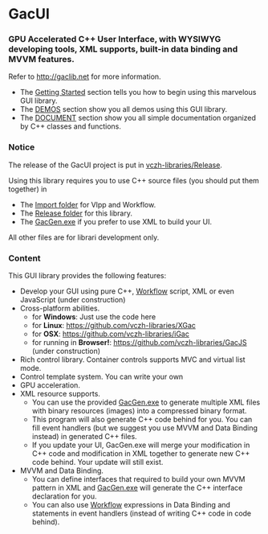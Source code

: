 # GacUI
### GPU Accelerated C++ User Interface, with WYSIWYG developing tools, XML supports, built-in data binding and MVVM features.

Refer to http://gaclib.net for more information.

* The [Getting Started](http://www.gaclib.net/GettingStart.html) section tells you how to begin using this marvelous GUI library.
* The [DEMOS](http://www.gaclib.net/Demos.html) section show you all demos using this GUI library.
* The [DOCUMENT](http://www.gaclib.net/Document/reference_gacui.html) section show you all simple documentation organized by C++ classes and functions.

### Notice
The release of the GacUI project is put in [vczh-libraries/Release](https://github.com/vczh-libraries/Release).

Using this library requires you to use C++ source files (you should put them together) in

* The [Import folder](https://github.com/vczh-libraries/GacUI/tree/master/Import) for Vlpp and Workflow.
* The [Release folder](https://github.com/vczh-libraries/GacUI/tree/master/Release) for this library.
* The [GacGen.exe](https://github.com/vczh-libraries/GacUI/tree/master/Tools/GacGen) if you prefer to use XML to build your UI.

All other files are for librari development only.

### Content
This GUI library provides the following features:
* Develop your GUI using pure C++, [Workflow](https://github.com/vczh-libraries/Workflow) script, XML or even JavaScript (under construction)
* Cross-platform abilities. 
    * for **Windows**: Just use the code here
    * for **Linux**: https://github.com/vczh-libraries/XGac
    * for **OSX**: https://github.com/vczh-libraries/iGac
    * for running in **Browser!**: https://github.com/vczh-libraries/GacJS (under construction)
* Rich control library. Container controls supports MVC and virtual list mode.
* Control template system. You can write your own 
* GPU acceleration.
* XML resource supports.
    * You can use the provided [GacGen.exe](https://github.com/vczh-libraries/GacUI/tree/master/Tools/GacGen) to generate multiple XML files with binary resources (images) into a compressed binary format.
    * This program will also generate C++ code behind for you. You can fill event handlers (but we suggest you use MVVM and Data Binding instead) in generated C++ files.
    * If you update your UI, GacGen.exe will merge your modification in C++ code and modification in XML together to generate new C++ code behind. Your update will still exist.
* MVVM and Data Binding.
    * You can define interfaces that required to build your own MVVM pattern in XML and [GacGen.exe](https://github.com/vczh-libraries/GacUI/tree/master/Tools/GacGen) will generate the C++ interface declaration for you.
    * You can also use [Workflow](https://github.com/vczh-libraries/Workflow) expressions in Data Binding and statements in event handlers (instead of writing C++ code in code behind).
